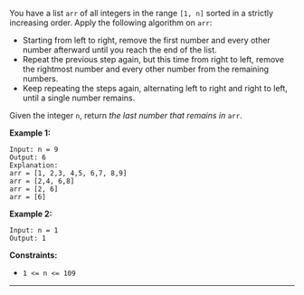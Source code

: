 You have a list `arr` of all integers in the range `[1, n]` sorted in a strictly increasing order. Apply the following algorithm on `arr`:

- Starting from left to right, remove the first number and every other number afterward until you reach the end of the list.
- Repeat the previous step again, but this time from right to left, remove the rightmost number and every other number from the remaining numbers.
- Keep repeating the steps again, alternating left to right and right to left, until a single number remains.

Given the integer `n`, return *the last number that remains in* `arr`.

**Example 1:**

```
Input: n = 9
Output: 6
Explanation:
arr = [1, 2,3, 4,5, 6,7, 8,9]
arr = [2,4, 6,8]
arr = [2, 6]
arr = [6]

```

**Example 2:**

```
Input: n = 1
Output: 1

```

**Constraints:**

- `1 <= n <= 109`

---